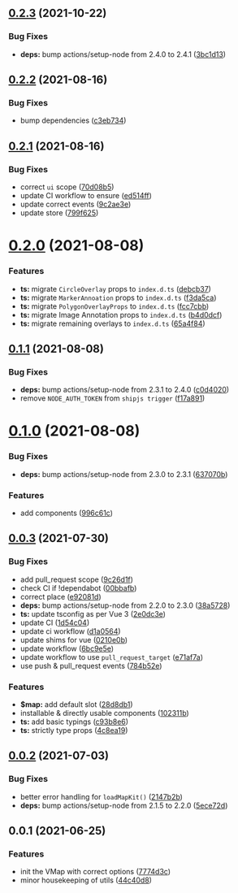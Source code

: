 ## [0.2.3](https://github.com/geoql/v-mapkit.js/compare/v0.2.2...v0.2.3) (2021-10-22)


### Bug Fixes

* **deps:** bump actions/setup-node from 2.4.0 to 2.4.1 ([3bc1d13](https://github.com/geoql/v-mapkit.js/commit/3bc1d13b4ab7ad75d64eadfb39f14e03803586e2))



## [0.2.2](https://github.com/geoql/v-mapkit.js/compare/v0.2.1...v0.2.2) (2021-08-16)


### Bug Fixes

* bump dependencies ([c3eb734](https://github.com/geoql/v-mapkit.js/commit/c3eb734ef990218a2c52f157ed6a2f7df8909e1e))



## [0.2.1](https://github.com/geoql/v-mapkit.js/compare/v0.2.0...v0.2.1) (2021-08-16)


### Bug Fixes

* correct `ui` scope ([70d08b5](https://github.com/geoql/v-mapkit.js/commit/70d08b5ed46a7ecb3440404cb6a874e0f9fc4d8a))
* update CI workflow to ensure ([ed514ff](https://github.com/geoql/v-mapkit.js/commit/ed514ff8d269752a7375c3cf2db40131e999319b))
* update correct events ([9c2ae3e](https://github.com/geoql/v-mapkit.js/commit/9c2ae3ee1c657b5cbe39a7363a614af45834ad92))
* update store ([799f625](https://github.com/geoql/v-mapkit.js/commit/799f625e7f748dff600d5a0bbbc4e1c873e1e554))



# [0.2.0](https://github.com/geoql/v-mapkit.js/compare/v0.1.1...v0.2.0) (2021-08-08)


### Features

* **ts:** migrate `CircleOverlay` props to `index.d.ts` ([debcb37](https://github.com/geoql/v-mapkit.js/commit/debcb37b5c31c299ae5e2d6dea10740588d61cb8))
* **ts:** migrate `MarkerAnnoation` props to `index.d.ts` ([f3da5ca](https://github.com/geoql/v-mapkit.js/commit/f3da5cac034382199ed32857cbbf166560bb34da))
* **ts:** migrate `PolygonOverlayProps` to `index.d.ts` ([fcc7cbb](https://github.com/geoql/v-mapkit.js/commit/fcc7cbbbde5022ebfb5a47087570c387cbce4080))
* **ts:** migrate Image Annotation props to `index.d.ts` ([b4d0dcf](https://github.com/geoql/v-mapkit.js/commit/b4d0dcf4046eb3ab34f4eaa43a9434afaf562445))
* **ts:** migrate remaining overlays to `index.d.ts` ([65a4f84](https://github.com/geoql/v-mapkit.js/commit/65a4f845295763f47b9a0e1311c61349516775ca))



## [0.1.1](https://github.com/geoql/v-mapkit.js/compare/v0.1.0...v0.1.1) (2021-08-08)


### Bug Fixes

* **deps:** bump actions/setup-node from 2.3.1 to 2.4.0 ([c0d4020](https://github.com/geoql/v-mapkit.js/commit/c0d402006b92f02d2e4e0178bbe25d5f13c11e27))
* remove `NODE_AUTH_TOKEN` from `shipjs trigger` ([f17a891](https://github.com/geoql/v-mapkit.js/commit/f17a8912992a65b809678799f9d3e76bec32e098))



# [0.1.0](https://github.com/geoql/v-mapkit.js/compare/v0.0.3...v0.1.0) (2021-08-08)


### Bug Fixes

* **deps:** bump actions/setup-node from 2.3.0 to 2.3.1 ([637070b](https://github.com/geoql/v-mapkit.js/commit/637070bd7f05b93f9203f4e1a8e8bab6503a536b))


### Features

* add components ([996c61c](https://github.com/geoql/v-mapkit.js/commit/996c61c2720be8fe71bdf35ffb26d4735a405b00))



## [0.0.3](https://github.com/geoql/v-mapkit.js/compare/v0.0.2...v0.0.3) (2021-07-30)


### Bug Fixes

* add pull_request scope ([9c26d1f](https://github.com/geoql/v-mapkit.js/commit/9c26d1fb12b781a942809719f1317ccad3de8e09))
* check CI if !dependabot ([00bbafb](https://github.com/geoql/v-mapkit.js/commit/00bbafb25058d28b6461bc3d50e1f0339a39c7e0))
* correct place ([e92081d](https://github.com/geoql/v-mapkit.js/commit/e92081d896842096d48f891e3cbcf21dc2621f8f))
* **deps:** bump actions/setup-node from 2.2.0 to 2.3.0 ([38a5728](https://github.com/geoql/v-mapkit.js/commit/38a57288020c7a1dc8ec41d6d8d5329d60746697))
* **ts:** update tsconfig as per Vue 3 ([2e0dc3e](https://github.com/geoql/v-mapkit.js/commit/2e0dc3ef55ceb207b3c6f92aa1c66263bbe80867))
* update CI ([1d54c04](https://github.com/geoql/v-mapkit.js/commit/1d54c046a0dfd5979b673144552515185c3cfaf2))
* update ci workflow ([d1a0564](https://github.com/geoql/v-mapkit.js/commit/d1a0564e9d93437b91aea9db27ad7671f71e4338))
* update shims for vue ([0210e0b](https://github.com/geoql/v-mapkit.js/commit/0210e0b43c065e64f8e15b90306960e18227fa44))
* update workflow ([6bc9e5e](https://github.com/geoql/v-mapkit.js/commit/6bc9e5efa9238a75dcd0df82c5dd198fbe282e5a))
* update workflow to use `pull_request_target` ([e71af7a](https://github.com/geoql/v-mapkit.js/commit/e71af7aa2a27d3b400d0a87fe9203c32ef2a68c7))
* use push & pull_request events ([784b52e](https://github.com/geoql/v-mapkit.js/commit/784b52ea5f6d5a8e0ccc062c43c12c8d092ba0df))


### Features

* **$map:** add default slot ([28d8db1](https://github.com/geoql/v-mapkit.js/commit/28d8db1c3e9ac6ba77c08402ab233a27c6d79fb5))
* installable & directly usable components ([102311b](https://github.com/geoql/v-mapkit.js/commit/102311b3ff5b7f22de9326c9c82bc7d0daf9190f))
* **ts:** add basic typings ([c93b8e6](https://github.com/geoql/v-mapkit.js/commit/c93b8e6a581b740a5984f87f742df2c0904c293f))
* **ts:** strictly type props ([4c8ea19](https://github.com/geoql/v-mapkit.js/commit/4c8ea1921de72c7d44b50c10c98c7e1d8f7dc26a))



## [0.0.2](https://github.com/geoql/v-mapkit.js/compare/v0.0.1...v0.0.2) (2021-07-03)


### Bug Fixes

* better error handling for `loadMapKit()` ([2147b2b](https://github.com/geoql/v-mapkit.js/commit/2147b2b4a97cca899a091d7793915974a3f4a0d2))
* **deps:** bump actions/setup-node from 2.1.5 to 2.2.0 ([5ece72d](https://github.com/geoql/v-mapkit.js/commit/5ece72d949ba05d198eed4657cf0c2748585de89))



## 0.0.1 (2021-06-25)


### Features

* init the VMap with correct options ([7774d3c](https://github.com/geoql/v-mapkit.js/commit/7774d3c3079dba0a3282a4e1d3dc7ef430210e64))
* minor housekeeping of utils ([44c40d8](https://github.com/geoql/v-mapkit.js/commit/44c40d86696029cff4d4c60b47a4cbc09430bf36))



